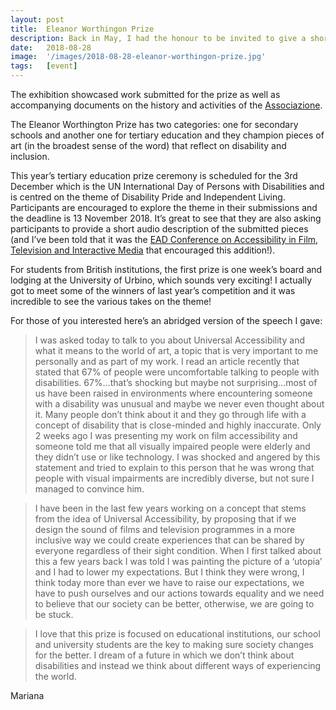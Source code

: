 ```yaml
---
layout: post
title:  Eleanor Worthingon Prize
description: Back in May, I had the honour to be invited to give a short introductory speech as part of the Associazione Premio Eleanor Worthington International Exhibition on Art and Disability that took place at York St. John University in York (UK).
date:   2018-08-28
image:  '/images/2018-08-28-eleanor-worthingon-prize.jpg'
tags:   [event]
---
```


The exhibition showcased work submitted for the prize as well as accompanying documents on the history and activities of the [Associazione](https://www.premioeleanor.it/).

The Eleanor Worthington Prize has two categories: one for secondary schools and another one for tertiary education and they champion pieces of art (in the broadest sense of the word) that reflect on disability and inclusion.

This year’s tertiary education prize ceremony is scheduled for the 3rd December which is the UN International Day of Persons with Disabilities and is centred on the theme of Disability Pride and Independent Living.  Participants are encouraged to explore the theme in their submissions and the deadline is 13 November 2018.  It’s great to see that they are also asking participants to provide a short audio description of the submitted pieces (and I’ve been told that it was the [EAD Conference on Accessibility in Film, Television and Interactive Media](conference-on-accessibility-in-film-television-and-interactive-media) that encouraged this addition!).

For students from British institutions, the first prize is one week’s board and lodging at the University of Urbino, which sounds very exciting! I actually got to meet some of the winners of last year’s competition and it was incredible to see the various takes on the theme!

For those of you interested here’s an abridged version of the speech I gave:

> I was asked today to talk to you about Universal Accessibility and what it means to the world of art, a topic that is very important to me personally and as part of my work. I read an article recently that stated that 67% of people were uncomfortable talking to people with disabilities. 67%…that’s shocking but maybe not surprising…most of us have been raised in environments where encountering someone with a disability was unusual and maybe we never even thought about it.  Many people don’t think about it and they go through life with a concept of disability that is close-minded and highly inaccurate. Only 2 weeks ago I was presenting my work on film accessibility and someone told me that all visually impaired people were elderly and they didn’t use or like technology. I was shocked and angered by this statement and tried to explain to this person that he was wrong that people with visual impairments are incredibly diverse, but not sure I managed to convince him.

> I have been in the last few years working on a concept that stems from the idea of Universal Accessibility, by proposing that if we design the sound of films and television programmes in a more inclusive way we could create experiences that can be shared by everyone regardless of their sight condition. When I first talked about this a few years back I was told I was painting the picture of a ‘utopia’ and I had to lower my expectations. But I think they were wrong, I think today more than ever we have to raise our expectations, we have to push ourselves and our actions towards equality and we need to believe that our society can be better, otherwise, we are going to be stuck.

> I love that this prize is focused on educational institutions, our school and university students are the key to making sure society changes for the better. I dream of a future in which we don’t think about disabilities and instead we think about different ways of experiencing the world.

Mariana
